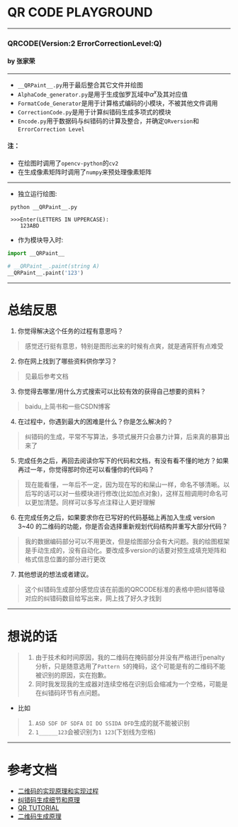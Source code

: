 # QR CODE PLAYGROUND
-----
### QRCODE(Version:2 ErrorCorrectionLevel:Q)
#### by 张家荣
------
* `__QRPaint__.py`用于最后整合其它文件并绘图
* `AlphaCode_generator.py`是用于生成伽罗瓦域中$\alpha^x$及其对应值
* `FormatCode_Generator`是用于计算格式编码的小模块，不被其他文件调用
* `CorrectionCode.py`是用于计算纠错码生成多项式的模块
* `Encode.py`用于数据码与纠错码的计算及整合，并确定`QRversion`和`ErrorCorrection Level`
#### 注：
* 在绘图时调用了`opencv-python`的`cv2`
* 在生成像素矩阵时调用了`numpy`来预处理像素矩阵

-----
* 独立运行绘图:
``` shell
 python __QRPaint__.py

 >>>Enter(LETTERS IN UPPERCASE):
    123ABD
```

* 作为模块导入时:
``` python
import __QRPaint__

# __QRPaint__.paint(string A)
__QRPaint__.paint('123')

```
---
# 总结反思
1. 你觉得解决这个任务的过程有意思吗？
> 感觉还行挺有意思，特别是图形出来的时候有点爽，就是通宵肝有点难受
2. 你在网上找到了哪些资料供你学习？
> 见最后参考文档
3. 你觉得去哪里/用什么方式搜索可以比较有效的获得自己想要的资料？
> baidu,上简书和一些CSDN博客
4. 在过程中，你遇到最大的困难是什么？你是怎么解决的？
> 纠错码的生成，平常不写算法，多项式展开只会暴力计算，后来真的暴算出来了
5. 完成任务之后，再回去阅读你写下的代码和文档，有没有看不懂的地方？如果再过一年，你觉得那时你还可以看懂你的代码吗？
> 现在能看懂，一年后不一定，因为现在写的和屎山一样，命名不够清晰。以后写的话可以对一些模块进行修改(比如加点对象)，这样互相调用时命名可以更加清楚。同样可以多写点注释让人更好理解
6. 在完成任务之后，如果要求你在已写好的代码基础上再加入生成 version 3~40 的二维码的功能，你是否会选择重新规划代码结构并重写大部分代码？
> 我的数据编码部分可以不用更改，但是绘图部分会有大问题。我的绘图框架是手动生成的，没有自动化。要改成多version的话要对预生成填充矩阵和格式信息位置的部分进行更改
7. 其他想说的想法或者建议。
> 这个纠错码生成部分感觉应该在前面的QRCODE标准的表格中把纠错等级对应的纠错码数目给写出来，网上找了好久才找到
----
# 想说的话
> 1. 由于技术和时间原因，我的二维码在掩码部分并没有严格进行penalty分析，只是随意选用了`Pattern 5`的掩码，这个可能是有的二维码不能被识别的原因，实在抱歉。
> 2. 同时我发现我的生成器对连续空格在识别后会缩减为一个空格，可能是在纠错码环节有点问题。
* 比如
> 1. `ASD SDF DF SDFA DI DO SSIDA DFD`生成的就不能被识别
> 2. `1______123`会被识别为`1 123`(下划线为空格)
----
# 参考文档
* [二维码的实现原理和实现过程](https://blog.csdn.net/bosaidongmomo/article/details/103232449)
* [纠错码生成细节和原理](https://www.cnblogs.com/txqdm/p/8629661.html)
* [QR TUTORIAL](https://www.thonky.com/qr-code-tutorial/)
* [二维码生成原理](https://blog.csdn.net/ajianyingxiaoqinghan/article/details/78837864)